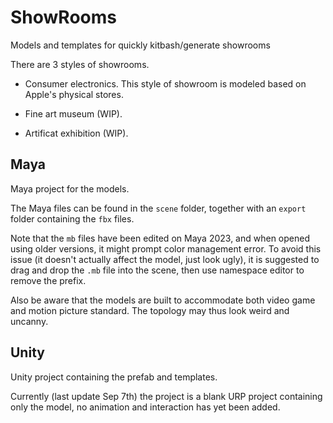 # ShowRooms

Models and templates for quickly kitbash/generate showrooms 

There are 3 styles of showrooms. 

* Consumer electronics. This style of showroom is modeled based on Apple's physical stores. 

* Fine art museum (WIP). 

* Artificat exhibition (WIP). 


## Maya

Maya project for the models.

The Maya files can be found in the `scene` folder, together with an `export` folder containing the `fbx` files. 

Note that the `mb` files have been edited on Maya 2023, and when opened using older versions, it might prompt color management error. 
To avoid this issue (it doesn't actually affect the model, just look ugly), it is suggested to drag and drop the `.mb` file
into the scene, then use namespace editor to remove the prefix. 

Also be aware that the models are built to accommodate both video game and motion picture standard. The topology may thus
look weird and uncanny. 

## Unity 

Unity project containing the prefab and templates. 

Currently (last update Sep 7th) the project is a blank URP project containing only the model, no animation and interaction has 
yet been added.  